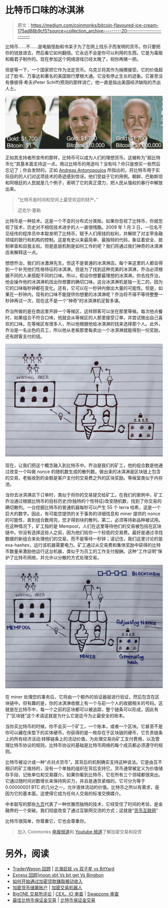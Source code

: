 # 比特币口味的冰淇淋

> 原文：<https://medium.com/coinmonks/bitcoin-flavoured-ice-cream-175ad88b9cf5?source=collection_archive---------20----------------------->

比特币……不……是电脑怪胎和书呆子为了在网上找乐子而发明的货币。你只要把你的钱放进去，然后看它如何翻倍。它永远不会是你可以利用的东西。它是为毒贩和瘾君子制作的。现在参加这个网络游戏已经太晚了，祝你再赌一把。

但是等一下，一个国家把它作为法定货币。乌克兰将其作为捐赠接受。它的价值超过了脸书、万事达和著名的美国银行摩根大通。它没有停止生长的迹象。它甚至没有像彼得·希夫(Peter Schiff)预测的那样消亡，他一直是指出美国经济缺陷的杰出人士。

![](img/75130afbb2b1c0f662dc00a3fc26c4f3.png)

正如其支持者所宣传的那样，比特币可以成为人们的理想货币。这被称为“超比特币化”其基本面支持这一点。用过比特币的用途吗？没有吗？你只是想买一些然后忘记了；你会发财的。正如 [Andreas Antonopoulos](https://www.whatbitcoindid.com/podcast/andreas-m-antonopoulos-on-what-happens-when-bitcoin-takes-over#.YoOHUIbiLko.link) 所指出的，将比特币用于实际目的的人们对这项技术的奇迹感到惊讶。他们受益于它的用例。朝鲜、巴勒斯坦和阿根廷的人民就是几个例子，表明了它的真正潜力，把人民从强权的暴行中解放出来。

> “比特币是时间和空间上最受欢迎的财产。”
> 
> 迈克尔·塞勒

比特币是一种技术。这是一个不变的分布式分类账。如果你忽视了比特币，你就忽视了技术，历史对不相信技术进步的人一直很残酷。2009 年 1 月 3 日，一位名不见经传的程序员中本聪发明了比特币，赋予人们用钱的权利，并解除了对主宰金融领域的银行和机构的控制。这是有史以来最简单、最独特的代码，象征着安全、抵制审查和自我主权。但是底层机制是如何工作的呢？我们将通过我们神奇的冰淇淋店来解释这一点。

想想乔治，我们的冰激淋先生。但这不是普通的冰淇淋店。每个来这里的人都会得到一个补充他们性格特征的冰淇淋。但是为了找到这种完美的冰淇淋，乔治必须根据不同的人来搭配不同的口味。所以，假设你想要最理想的冰淇淋。你去找乔治，他会操作他的冰淇淋机找出你想要的确切口味。这台冰淇淋机是独一无二的，因为它的口味每秒钟都在变化。还有，它可以在一秒钟内做出大量的可能性。但是，如果在一秒钟内，现有的口味不能提供你想要的冰淇淋呢？乔治将不得不等待整整一秒钟再试一次，现在这不是一个“神奇”的冰淇淋机足智多谋。

乔治所做的是在商店里开辟一个等候区，这样顾客可以坐在那里等候。每次他点餐时，如果组合不符合口味，他就会从等候区的人那里接受订单，并尝试做出自己喜欢的口味。在等候区有很多人，所以他根据他给冰淇淋的钱来选择那个人。此外，乔治是一名出色的员工，所以他从老板那里每卖出一个冰淇淋就能得到一份奖励，还有顾客支付的钱。

![](img/fc091871156a85d4a2664742ec39275a.png)

现在，让我们把这个概念融入到比特币中。乔治是我们的矿工，他的组合数是他通过改变一个叫做 nonce 的随机数生成的散列数。做出来的冰淇淋是区块链上包含的交易，老板收到的金额是客户支付的交易费之外的区块奖励。等候室类似于内存池。

当你去冰淇淋店下订单时，类似于将你的交易提交给矿工。在我们的案例中，矿工乔治通过根据比特币的目标历史(你独特的个性特征)改变随机数，找到了你交易的确切散列。一台挖掘比特币的普通机器每秒可以产生 55 个 terra 哈希，这是一个巨大的数字。因此，有可能您提供的关于事务的详细信息和 miner 提供的 nonce 的可能性，直到组合数用完，您才得到块的散列。第二，必须等待新品种被试用。在这种情况下，矿工指的是 Mempool，人们在这里等待他们的交易被包括在区块链中。你没有选择这些人之前，因为他们给你一个较低的交易费。最好是通过寻找数据的新组合来处理他们的交易，而不是等待一秒钟；请记住，我们这里讨论的是 exa-hashes，运行该机器需要电力。矿工通过从交易费和集体奖励中获得的比特币数量来激励他运行这台机器，类似于为员工的工作支付报酬。这种“工作证明”保护了比特币网络，并允许以分散的方式处理交易。

![](img/adc9000f7c13308b57ce301a275c00f5.png)

在 miner 处理您的事务后，它将由一个额外的验证器层进行验证，然后包含在区块链中。但有趣的是，你的冰淇淋收据上有一个与前一个人的收据相关的号码。这就是在比特币中，每一个之前的区块都可以被追踪，整个链条可以形成，因此有了“区块链”这个术语这就是为什么它是迄今为止最安全的账本。

当你买比特币的时候，你不会买一个矿工，一个账本，或者一个区块。它甚至不是你可以藏在床垫下的实体硬币。你获得的是一枚存在于区块链的硬币，它负责链条上的所有经济活动:转移链条上的流动价值，为处理交易向矿工支付费用，以及管理比特币协议的规则。比特币协议的基础是比特币网络的每个成员都必须遵守的规则。

比特币被设计成一种“点对点货币”。其背后的机制确实支持这种说法。它是由互不相识的矿工维持的，没有一个单独的组织在背后支持它。货币通常被定义为价值储存手段、记账单位和交易媒介。如果你看到比特币，它在所有三个领域都很突出。它通过随时间对数增长来保持购买力，并且是通货紧缩的。它可分为等于 0.00000001 BTC 的几分之一，允许液体流动的价值。比特币之所以有需求，是因为它的基本面。这使得它成为任何人交易的标准交换媒介。

中本聪写的那些[九页](https://bitcoin.org/bitcoin.pdf)代表了一种优雅而独特的技术，它经受住了时间的考验，是金融界的一个突破。我们彻底改变了通过互联网交流的方式；这就是“[货币互联网](https://www.youtube.com/watch?v=KW_wYvZ1eZg)”

比特币很简单，你尊重它，它也会尊重你。

> 加入 Coinmonks [电报频道](https://t.me/coincodecap)和 [Youtube 频道](https://www.youtube.com/c/coinmonks/videos)了解加密交易和投资

# 另外，阅读

*   [TraderWagon 回顾](https://coincodecap.com/traderwagon-review) | [北海巨妖 vs 双子星 vs BitYard](https://coincodecap.com/kraken-vs-gemini-vs-bityard)
*   [Exness 回顾](https://coincodecap.com/exness-review)|[moon xbt Vs bit get Vs Bingbon](https://coincodecap.com/bingbon-vs-bitget-vs-moonxbt)
*   [如何开始通过加密贷款赚取被动收入](https://coincodecap.com/passive-income-crypto-lending)
*   [加密货币储蓄账户](/coinmonks/cryptocurrency-savings-accounts-be3bc0feffbf) | [加密交易机器人](https://coincodecap.com/best-crypto-trading-bots)
*   [BigONE 交易所评论](/coinmonks/bigone-exchange-review-64705d85a1d4) | [CEX。IO 审查](https://coincodecap.com/cex-io-review) | [Swapzone 审查](/coinmonks/swapzone-review-crypto-exchange-data-aggregator-e0ad78e55ed7)
*   [最佳比特币保证金交易](/coinmonks/bitcoin-margin-trading-exchange-bcbfcbf7b8e3) | [比特币保证金交易](https://coincodecap.com/bityard-margin-trading)